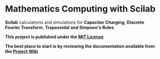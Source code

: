 # Mathematics Computing with Scilab

**Scilab** calculations and simulations for **Capacitor Charging**, **Discrete Fourier Transform**, **Trapezoidal and Simpson's Rules**.

**This project is published under the [MIT License](https://choosealicense.com/licenses/mit/)**.

**The best place to start is by reviewing the documentation available from the [Project Wiki](https://github.com/bizkiwi/mathematics-computing-with-scilab/wiki)** 
